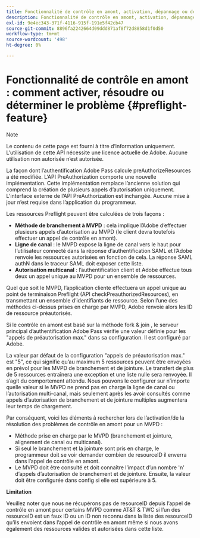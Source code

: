 ```yaml
---
title: Fonctionnalité de contrôle en amont, activation, dépannage ou détermination du problème
description: Fonctionnalité de contrôle en amont, activation, dépannage ou détermination du problème
exl-id: 9e4ec343-371f-4116-915f-191e5f42cb47
source-git-commit: 8896fa2242664d09ddd871af8f72d8858d1f0d50
workflow-type: tm+mt
source-wordcount: '498'
ht-degree: 0%

---
```


# Fonctionnalité de contrôle en amont : comment activer, résoudre ou déterminer le problème {#preflight-feature}

>[!NOTE]
>
>Le contenu de cette page est fourni à titre d’information uniquement. L’utilisation de cette API nécessite une licence actuelle de Adobe. Aucune utilisation non autorisée n’est autorisée.

La façon dont l’authentification Adobe Pass calcule preAuthorizeResources a été modifiée. L’API PreAuthorization comporte une nouvelle implémentation. Cette implémentation remplace l’ancienne solution qui comprend la création de plusieurs appels d’autorisation uniquement.
L’interface externe de l’API PreAuthorization est inchangée. Aucune mise à jour n’est requise dans l’application du programmeur.

Les ressources Preflight peuvent être calculées de trois façons :

* **Méthode de branchement à MVPD** : cela implique l’Adobe d’effectuer plusieurs appels d’autorisation au MVPD (le client devra toutefois effectuer un appel de contrôle en amont).
* **Ligne de canal** : le MVPD expose la ligne de canal vers le haut pour l’utilisateur connecté dans la réponse d’authentification SAML et l’Adobe renvoie les ressources autorisées en fonction de cela. La réponse SAML authN dans le traceur SAML doit exposer cette liste.
* **Autorisation multicanal** : l’authentification client et Adobe effectue tous deux un appel unique au MVPD pour un ensemble de ressources.

Quel que soit le MVPD, l’application cliente effectuera un appel unique au point de terminaison Preflight (API checkPreauthorizedResources), en transmettant un ensemble d’identifiants de ressource. Selon l’une des méthodes ci-dessus prises en charge par MVPD, Adobe renvoie alors les ID de ressource préautorisés.

Si le contrôle en amont est basé sur la méthode fork &amp; join , le serveur principal d’authentification Adobe Pass vérifie une valeur définie pour les &quot;appels de préautorisation max.&quot; dans sa configuration. Il est configuré par Adobe.

La valeur par défaut de la configuration &quot;appels de préautorisation max.&quot; est &quot;5&quot;, ce qui signifie qu’au maximum 5 ressources peuvent être envoyées en prévol pour les MVPD de branchement et de jointure. Le transfert de plus de 5 ressources entraînera une exception et une liste nulle sera renvoyée. Il s’agit du comportement attendu. Nous pouvons le configurer sur n’importe quelle valeur si le MVPD ne prend pas en charge la ligne de canal ou l’autorisation multi-canal, mais seulement après les avoir consultés comme appels d’autorisation de branchement et de jointure multiples augmentera leur temps de chargement.

Par conséquent, voici les éléments à rechercher lors de l’activation/de la résolution des problèmes de contrôle en amont pour un MVPD :

* Méthode prise en charge par le MVPD (branchement et jointure, alignement de canal ou multicanal).
* Si seul le branchement et la jointure sont pris en charge, le programmeur doit se voir demander combien de resourceID il enverra dans l’appel de contrôle en amont.
* Le MVPD doit être consulté et doit connaître l’impact d’un nombre &#39;n&#39; d’appels d’autorisation de branchement et de jointure. Ensuite, la valeur doit être configurée dans config si elle est supérieure à 5.

**Limitation**

Veuillez noter que nous ne récupérons pas de resourceID depuis l’appel de contrôle en amont pour certains MVPD comme AT&amp;T &amp; TWC si l’un des resourceID est un faux ID ou un ID non reconnu dans la liste des resourceID qu’ils envoient dans l’appel de contrôle en amont même si nous avons également des ressources valides et autorisées dans cette liste.
